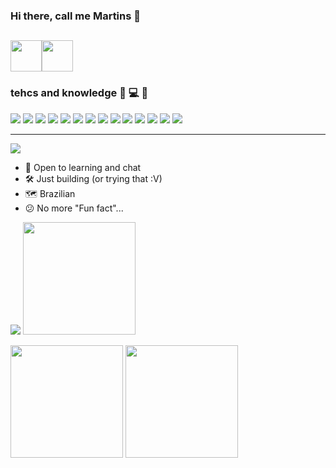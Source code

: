 ### Hi there, call me Martins :ghost: 
[<img height="50em" src="https://images.credly.com/size/340x340/images/6a254dad-77e5-4e71-8049-94e5c7a15981/azure-fundamentals-600x600.png" />](https://www.credly.com/badges/42b407ff-1ed6-4c63-91a3-c161d0c5cc17)[<img height="50em" src="https://cdn.qwiklabs.com/lgxK3TpAlbNALRuOKfnPYDtiuhplriMBS2%2FBqEpt%2BB0%3D">](https://www.qwiklabs.com/public_profiles/9cfe6470-50c8-4f4f-abb7-790277e23a87/badges/1559428)
--------------

### tehcs and knowledge :hammer: :computer: :wrench:
<img src="https://img.shields.io/badge/python-3670A0?style=for-the-badge&logo=python&logoColor=ffdd54"/>  <img src="https://img.shields.io/badge/shell_script-%23121011.svg?style=for-the-badge&logo=gnu-bash&logoColor=white"/>  <img src="https://img.shields.io/badge/bitbucket-%230047B3.svg?style=for-the-badge&logo=bitbucket&logoColor=white"/>  <img src="https://img.shields.io/badge/github-%23121011.svg?style=for-the-badge&logo=github&logoColor=white"/>  <img src="https://img.shields.io/badge/git-%23F05033.svg?style=for-the-badge&logo=git&logoColor=white"/>  <img src="https://img.shields.io/badge/azure-%230072C6.svg?style=for-the-badge&logo=azure-devops&logoColor=white"/>  <img src="https://img.shields.io/badge/GoogleCloud-%234285F4.svg?style=for-the-badge&logo=google-cloud&logoColor=white"/>   <img src="https://img.shields.io/badge/postgres-%23316192.svg?style=for-the-badge&logo=postgresql&logoColor=white"/>  <img src="https://img.shields.io/badge/Linux-FCC624?style=for-the-badge&logo=linux&logoColor=black"/>  <img src="https://img.shields.io/badge/Ubuntu-E95420?style=for-the-badge&logo=ubuntu&logoColor=white"/>  <img src="https://img.shields.io/badge/Windows-0078D6?style=for-the-badge&logo=windows&logoColor=white"/>  <img src="https://img.shields.io/badge/docker-%230db7ed.svg?style=for-the-badge&logo=docker&logoColor=white"/>  <img src="https://img.shields.io/badge/jira-%230A0FFF.svg?style=for-the-badge&logo=jira&logoColor=white"/>  <img src="https://img.shields.io/badge/terraform-%235835CC.svg?style=for-the-badge&logo=terraform&logoColor=white"/>

--------------

[<img src="https://img.shields.io/badge/LinkedIn-0077B5?style=for-the-badge&logo=linkedin&logoColor=white" />](https://www.linkedin.com/in/lucasmrtins/) 

- :eyes: Open to learning and chat 
- :hammer_and_wrench: Just building (or trying that :V)
- :world_map: Brazilian
- :confused: No more "Fun fact"...
<img src="https://badges.frapsoft.com/os/v3/open-source.svg?v=103"/>

<img height="180em" src="https://github-readme-stats.vercel.app/api?username=lcs-martins&show_icons=true&hide_border=true&hide_rank=true" /> 

<img height="180em" src="https://img1.picmix.com/output/stamp/normal/8/6/5/6/1756568_c4174.gif" /> <img height="180em" src="https://github-readme-stats.vercel.app/api/top-langs/?username=lcs-martins&layout=compact&hide_border=true" /> 



